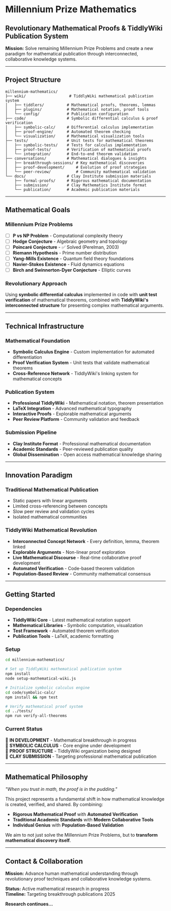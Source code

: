 # Millennium Prize Mathematics
## Revolutionary Mathematical Proofs & TiddlyWiki Publication System

**Mission:** Solve remaining Millennium Prize Problems and create a new paradigm for mathematical publication through interconnected, collaborative knowledge systems.

---

## Project Structure

```
millennium-mathematics/
├── wiki/                   # TiddlyWiki mathematical publication system
│   ├── tiddlers/          # Mathematical proofs, theorems, lemmas
│   ├── plugins/           # Mathematical notation, proof tools
│   └── config/            # Publication configuration
├── code/                  # Symbolic differential calculus & proof verification
│   ├── symbolic-calc/     # Differential calculus implementation
│   ├── proof-engine/      # Automated theorem checking
│   └── visualization/     # Mathematical visualization tools
├── tests/                 # Unit tests for mathematical theorems
│   ├── symbolic-tests/    # Tests for calculus implementation
│   ├── proof-tests/       # Verification of mathematical proofs
│   └── integration/       # End-to-end theorem validation
├── conversations/         # Mathematical dialogues & insights
│   ├── breakthrough-sessions/ # Key mathematical discoveries
│   ├── proof-development/     # Evolution of proof strategies
│   └── peer-review/           # Community mathematical validation
└── docs/                  # Clay Institute submission materials
    ├── formal-proofs/     # Rigorous mathematical documentation
    ├── submission/        # Clay Mathematics Institute format
    └── publication/       # Academic publication materials
```

---

## Mathematical Goals

### Millennium Prize Problems
- [ ] **P vs NP Problem** - Computational complexity theory
- [ ] **Hodge Conjecture** - Algebraic geometry and topology  
- [ ] **Poincaré Conjecture** - ✅ Solved (Perelman, 2003)
- [ ] **Riemann Hypothesis** - Prime number distribution
- [ ] **Yang-Mills Existence** - Quantum field theory foundations
- [ ] **Navier-Stokes Existence** - Fluid dynamics equations
- [ ] **Birch and Swinnerton-Dyer Conjecture** - Elliptic curves

### Revolutionary Approach
Using **symbolic differential calculus** implemented in code with **unit test verification** of mathematical theorems, combined with **TiddlyWiki's interconnected structure** for presenting complex mathematical arguments.

---

## Technical Infrastructure

### Mathematical Foundation
- **Symbolic Calculus Engine** - Custom implementation for automated differentiation
- **Proof Verification System** - Unit tests that validate mathematical theorems
- **Cross-Reference Network** - TiddlyWiki's linking system for mathematical concepts

### Publication System
- **Professional TiddlyWiki** - Mathematical notation, theorem presentation
- **LaTeX Integration** - Advanced mathematical typography
- **Interactive Proofs** - Explorable mathematical arguments
- **Peer Review Platform** - Community validation and feedback

### Submission Pipeline
- **Clay Institute Format** - Professional mathematical documentation
- **Academic Standards** - Peer-reviewed publication quality
- **Global Dissemination** - Open access mathematical knowledge sharing

---

## Innovation Paradigm

### Traditional Mathematical Publication
- Static papers with linear arguments
- Limited cross-referencing between concepts
- Slow peer review and validation cycles
- Isolated mathematical communities

### TiddlyWiki Mathematical Revolution
- **Interconnected Concept Network** - Every definition, lemma, theorem linked
- **Explorable Arguments** - Non-linear proof exploration
- **Live Mathematical Discourse** - Real-time collaborative proof development
- **Automated Verification** - Code-based theorem validation
- **Population-Based Review** - Community mathematical consensus

---

## Getting Started

### Dependencies
- **TiddlyWiki Core** - Latest mathematical notation support
- **Mathematical Libraries** - Symbolic computation, visualization
- **Test Framework** - Automated theorem verification
- **Publication Tools** - LaTeX, academic formatting

### Setup
```bash
cd millennium-mathematics/

# Set up TiddlyWiki mathematical publication system
npm install
node setup-mathematical-wiki.js

# Initialize symbolic calculus engine
cd code/symbolic-calc/
npm install && npm test

# Verify mathematical proof system
cd ../tests/
npm run verify-all-theorems
```

### Current Status
🚧 **IN DEVELOPMENT** - Mathematical breakthrough in progress  
🧮 **SYMBOLIC CALCULUS** - Core engine under development  
📝 **PROOF STRUCTURE** - TiddlyWiki organization being designed  
🎯 **CLAY SUBMISSION** - Targeting professional mathematical publication

---

## Mathematical Philosophy

*"When you trust in math, the proof is in the pudding."*

This project represents a fundamental shift in how mathematical knowledge is created, verified, and shared. By combining:

- **Rigorous Mathematical Proof** with **Automated Verification**
- **Traditional Academic Standards** with **Modern Collaborative Tools**  
- **Individual Genius** with **Population-Based Validation**

We aim to not just solve the Millennium Prize Problems, but to **transform mathematical discovery itself**.

---

## Contact & Collaboration

**Mission:** Advance human mathematical understanding through revolutionary proof techniques and collaborative knowledge systems.

**Status:** Active mathematical research in progress  
**Timeline:** Targeting breakthrough publications 2025

**Research continues...**